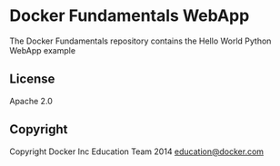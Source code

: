Docker Fundamentals WebApp
==========================

The Docker Fundamentals repository contains the Hello World Python WebApp example

## License

Apache 2.0

## Copyright

Copyright Docker Inc Education Team 2014 <education@docker.com>
